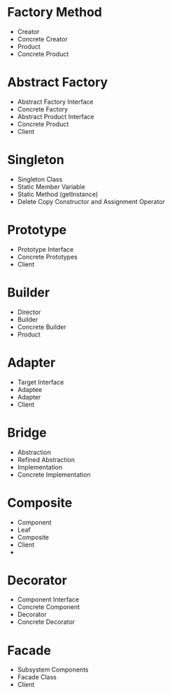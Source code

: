 # Factory Method

- Creator
- Concrete Creator
- Product
- Concrete Product

# Abstract Factory

- Abstract Factory Interface
- Concrete Factory
- Abstract Product Interface
- Concrete Product
- Client

# Singleton

- Singleton Class
- Static Member Variable
- Static Method (getInstance)
- Delete Copy Constructor and Assignment Operator

# Prototype

- Prototype Interface
- Concrete Prototypes
- Client

# Builder

- Director
- Builder
- Concrete Builder
- Product

# Adapter

- Target Interface
- Adaptee
- Adapter
- Client

# Bridge

- Abstraction
- Refined Abstraction
- Implementation
- Concrete Implementation

# Composite

- Component
- Leaf
- Composite
- Client
- 
# Decorator

- Component Interface
- Concrete Component
- Decorator
- Concrete Decorator

# Facade 
- Subsystem Components
- Facade Class
- Client